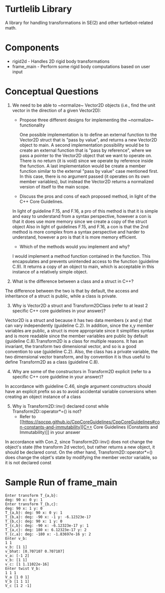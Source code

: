 # Turtlelib Library
A library for handling transformations in SE(2) and other turtlebot-related math.

# Components
- rigid2d - Handles 2D rigid body transformations
- frame_main - Perform some rigid body computations based on user input

# Conceptual Questions
1. We need to be able to ~normalize~ Vector2D objects (i.e., find the unit vector in the direction of a given Vector2D):
   - Propose three different designs for implementing the ~normalize~ functionality
     
     One possible implementation is to define an external function to the Vector2D struct that is "pass by value", and returns a new Vector2D object to main.
     A second implementation possibility would be to create an external function that is "pass by reference", where we pass a pointer to the Vector2D object that we want to operate on. There is no return (it is void) since we operate by reference inside the function. A last implementation would be create a member function similar to the external "pass by value" case mentioned first. In this case, there is no argument passed (it operates on its own member variables), but instead the Vector2D returns a normalized version of itself to the main scope. 

   - Discuss the pros and cons of each proposed method, in light of the C++ Core Guidelines.
   
   In light of guideline F.15, and F.16, a pro of this method is that it is simple and easy to understand from a syntax perspective, however a con is that it does use more memory since we create a copy of the struct object
   Also in light of guidelines F.15, and F.16, a con is that the 2nd method is more complex from a syntax perspective and harder to understand, however a pro is that it is more memory efficient.

   - Which of the methods would you implement and why?
   
   I would implement a method function contained in the function. This encapsulates and prevents unintended access to the function (guideline C.9). It returns a copy of an object to main, which is acceptable in this instance of a relatively simple object.

2. What is the difference between a class and a struct in C++?

The difference between the two is that by default, the access and inheritance of a struct is public, while a class is private.

3. Why is Vector2D a struct and Transform2DClass (refer to at least 2 specific C++ core guidelines in your answer)?

Vector2D is a struct and because it has two data members (x and y) that can vary independently (guideline C.2). In addition, since the x,y member variables
are public, a struct is more appropriate since it simplifies syntax and is more readable since the member variables are public by default (guideline C.8).Transform2D is a class for multiple reasons. It has an invariant, the transform two dimensional vector, and so is a good convention to use (guideline C.2). Also, the class has a private variable, the two dimensional vector transform, and by convention it is thus useful to define Transform2D as a class (guideline C.8).


4. Why are some of the constructors in Transform2D explicit (refer to a specific C++ core guideline in your answer)? 

In accordance with guideline C.46, single argument constructors should have an explicit prefix so as to avoid accidental variable conversions when creating an object instance of a class

5. Why is Transform2D::inv() declared const while Transform2D::operator*=() is not?
   - Refer to [[https://isocpp.github.io/CppCoreGuidelines/CppCoreGuidelines#con-constants-and-immutability][C++ Core Guidelines (Constants and Immutability)]] in your answer

In accordance with Con.2, since Transform2D::inv() does not change the object's state (the transform 2d vector), but rather returns a new object, it should be declared const. On the other hand, Transform2D::operator*=() does change the objet's state by modifying the member vector variable, so it is not declared const

# Sample Run of frame_main
```
Enter transform T_{a,b}:  
deg: 90 x: 0 y: 1
Enter transform T_{b,c}:  
deg: 90 x: 1 y: 0
T_{a,b}: deg: 90 x: 0 y: 1
T_{b,a}: deg: -90 x: -1 y: -6.12323e-17
T_{b,c}: deg: 90 x: 1 y: 0
T_{c,b}: deg: -90 x: -6.12323e-17 y: 1
T_{a,c}: deg: 180 x: 6.12323e-17 y: 2
T_{c,a}: deg: -180 x: -1.83697e-16 y: 2
Enter v_b:
1 1
v_b: [1 1]
v_bhat: [0.707107 0.707107]
v_a: [-1 2]
v_b: [1 1]
v_c: [1 1.11022e-16]
Enter twist V_b:
1 1 1
V_a [1 0 1]
V_b [1 1 1]
V_c [1 2 -1]
```